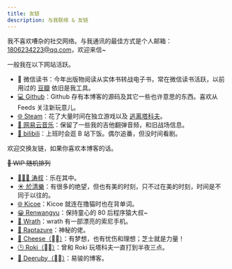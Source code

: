 ```yaml
---
title: 友链
description: 与我联络 & 友链
---
```


我不喜欢嘈杂的社交网络。与我通讯的最佳方式是个人邮箱：1806234223@qq.com，欢迎来信~

一般我在以下网站活跃。

* 📕 微信读书：今年出版物阅读从实体书转战电子书，常在微信读书活跃，以前用过的 [豆瓣](https://www.douban.com/people/lionad/) 依旧是我工具。
* [💻 Github](https://github.com/Lionad-Morotar)：Github 存有本博客的源码及其它一些也许意思的东西。喜欢从 Feeds 关注新玩意儿。
* [🌐 Steam](https://steamcommunity.com/id/Lionad_Guirotar/)：花了大量时间在独立游戏以及 [逃离塔科夫](https://escapefromtarkov.com/)。
* [🎸 网易云音乐](https://music.163.com/#/user/home?id=64236446)：保留了一些我的吉他翻弹音频，和旧战场信息。
* [🍟 bilibili](https://space.bilibili.com/6626299)：上班时会逛 B 站下饭。偶尔追番，但没时间看剧。

欢迎交换友链，如果你喜欢本博客的话。

<del>🚧 WIP 随机排列</del>

* [🧔🏻‍♂️ 涛叔](https://taoshu.in)：乐在其中。
* [☀️ 於清樂](https://thiscute.world/)：有很多的绝望，但也有美的时刻，只不过在美的时刻，时间是不同于以往的。
* [🌐 Kicoe](https://www.kicoe.com/)：Kicoe 就连在撸猫时也在背单词。
* [😀 Renwangyu](https://blog.renwangyu.com/)：保持童心的 80 后程序猿大叔~
* [📱 Wrath](https://wrath.cc)：wrath 有一部漂亮的索尼手机。
* [🎉 Raptazure](https://raptazure.github.io)：神秘的佬。
* [🌻 Cheese（⛓‍💥）](https://chee5e.space/)：有梦想，也有忧伤和理想；芝士就是力量！
* [🕒 Roki（⛓‍💥）](https://blog.weekii.cn/)：曾和 Roki 玩塔科夫一直打到半夜三点。
* [🍺 Deeruby（⛓‍💥）](https://deeruby.com)：易骏的博客。
